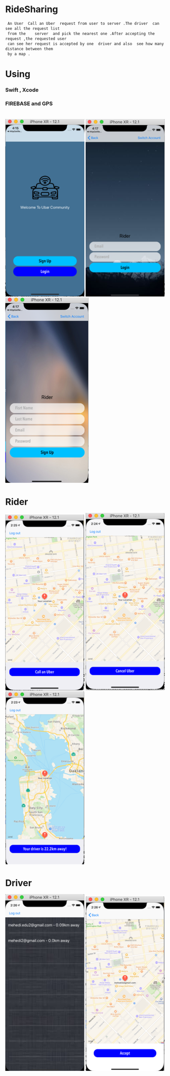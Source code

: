 #    RideSharing 

     An User  Call an Uber  request from user to server .The driver  can see all the request list  
     from the    server  and pick the nearest one .After accepting the request ,the requested user   
     can see her request is accepted by one  driver and also  see how many distance between them                                      
     by a map .       
   
 #  Using 
 ### Swift , Xcode
 ### FIREBASE  and GPS 


#


<img src="RideSharing/image/Screenshot 2020-01-06 at 4.16.58 pm.png" width="250dp" hight="500dp">                  <img 
src="RideSharing/image/Screenshot 2020-01-06 at 4.17.15 pm.png" width="250dp" hight="500dp">                       <img 
src="RideSharing/image/Screenshot 2020-01-06 at 4.17.42 pm.png">       


# Rider
<img  src="RideSharing/image/Screenshot 2020-01-21 at 2.25.22 am.png" width="250dp" hight="500dp">                <img 
src="RideSharing/image/Screenshot 2020-01-21 at 2.25.03 am.png" width="250dp" hight="500dp">                      <img src="RideSharing/image/Screenshot 2020-01-21 at 2.24.04 am.png" width="250dp" hight="500dp">


# Driver

<img src="RideSharing/image/Screenshot 2020-01-21 at 2.26.10 am.png" width="250dp" hight="500dp">                       <img 
src="RideSharing/image/Screenshot 2020-01-21 at 2.26.33 am.png" width="250dp" hight="500dp">
